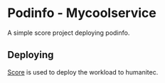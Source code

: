 # Podinfo - Mycoolservice

A simple score project deploying podinfo.

## Deploying

[Score](https://score.dev/) is used to deploy the workload to humanitec.
